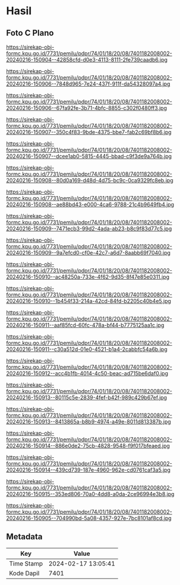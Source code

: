 # Hasil

## Foto C Plano

https://sirekap-obj-formc.kpu.go.id/7731/pemilu/pdpr/74/01/18/20/08/7401182008002-20240216-150904--42858cfd-d0e3-4113-8111-2fe739caadb6.jpg

https://sirekap-obj-formc.kpu.go.id/7731/pemilu/pdpr/74/01/18/20/08/7401182008002-20240216-150906--7848d965-7e24-437f-911f-da54328097a4.jpg

https://sirekap-obj-formc.kpu.go.id/7731/pemilu/pdpr/74/01/18/20/08/7401182008002-20240216-150906--67fa92fe-3b71-4bfc-8855-c302f0480ff3.jpg

https://sirekap-obj-formc.kpu.go.id/7731/pemilu/pdpr/74/01/18/20/08/7401182008002-20240216-150907--350c4f83-9bde-4375-bbe7-fab2c69bf8b6.jpg

https://sirekap-obj-formc.kpu.go.id/7731/pemilu/pdpr/74/01/18/20/08/7401182008002-20240216-150907--dcee1ab0-5815-4445-bbad-c9f3de9a764b.jpg

https://sirekap-obj-formc.kpu.go.id/7731/pemilu/pdpr/74/01/18/20/08/7401182008002-20240216-150908--80d0a169-d48d-4d75-bc9c-0ca9329fc8eb.jpg

https://sirekap-obj-formc.kpu.go.id/7731/pemilu/pdpr/74/01/18/20/08/7401182008002-20240216-150908--ae88bd43-e000-4ca6-9788-21c4b9649fb4.jpg

https://sirekap-obj-formc.kpu.go.id/7731/pemilu/pdpr/74/01/18/20/08/7401182008002-20240216-150909--7471ecb3-99d2-4ada-ab23-b8c9f83d77c5.jpg

https://sirekap-obj-formc.kpu.go.id/7731/pemilu/pdpr/74/01/18/20/08/7401182008002-20240216-150909--9a7efcd0-cf0e-42c7-a6d7-8aabb69f7040.jpg

https://sirekap-obj-formc.kpu.go.id/7731/pemilu/pdpr/74/01/18/20/08/7401182008002-20240216-150910--ac48250a-733e-4f62-9d35-8f47e85e0311.jpg

https://sirekap-obj-formc.kpu.go.id/7731/pemilu/pdpr/74/01/18/20/08/7401182008002-20240216-150910--1b454f33-214a-42cd-84fd-b2205c40b4e5.jpg

https://sirekap-obj-formc.kpu.go.id/7731/pemilu/pdpr/74/01/18/20/08/7401182008002-20240216-150911--aaf85fcd-60fc-478a-bf44-b7775125aa1c.jpg

https://sirekap-obj-formc.kpu.go.id/7731/pemilu/pdpr/74/01/18/20/08/7401182008002-20240216-150911--c30a512d-01e0-4521-b1a4-2cabbfc54a6b.jpg

https://sirekap-obj-formc.kpu.go.id/7731/pemilu/pdpr/74/01/18/20/08/7401182008002-20240216-150912--acc4b1fb-4014-4c50-beac-ad715be6daf0.jpg

https://sirekap-obj-formc.kpu.go.id/7731/pemilu/pdpr/74/01/18/20/08/7401182008002-20240216-150913--80115c5e-2839-4fef-b42f-989c429b67ef.jpg

https://sirekap-obj-formc.kpu.go.id/7731/pemilu/pdpr/74/01/18/20/08/7401182008002-20240216-150913--8413865a-b8b9-4974-a49e-8011d813387b.jpg

https://sirekap-obj-formc.kpu.go.id/7731/pemilu/pdpr/74/01/18/20/08/7401182008002-20240216-150914--886e0de2-75cb-4828-9548-f9f017bfeaed.jpg

https://sirekap-obj-formc.kpu.go.id/7731/pemilu/pdpr/74/01/18/20/08/7401182008002-20240216-150914--439cd739-187e-4960-962e-cd0761caf3a5.jpg

https://sirekap-obj-formc.kpu.go.id/7731/pemilu/pdpr/74/01/18/20/08/7401182008002-20240216-150915--353ed806-70a0-4dd8-a0da-2ce96994e3b8.jpg

https://sirekap-obj-formc.kpu.go.id/7731/pemilu/pdpr/74/01/18/20/08/7401182008002-20240216-150905--704990bd-5a08-4357-927e-7bc8101af8cd.jpg


## Metadata

| Key        | Value               |
| ---------- | ------------------- |
| Time Stamp | 2024-02-17 13:05:41 |
| Kode Dapil | 7401                |



